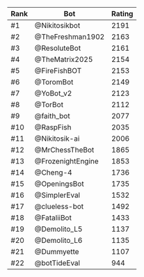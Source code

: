 Rank|Bot|Rating
---|---|---
#1|@Nikitosikbot|2191
#2|@TheFreshman1902|2163
#3|@ResoluteBot|2161
#4|@TheMatrix2025|2154
#5|@FireFishBOT|2153
#6|@ToromBot|2149
#7|@YoBot_v2|2123
#8|@TorBot|2112
#9|@faith_bot|2077
#10|@RaspFish|2035
#11|@Nikitosik-ai|2006
#12|@MrChessTheBot|1865
#13|@FrozenightEngine|1853
#14|@Cheng-4|1736
#15|@OpeningsBot|1735
#16|@SimplerEval|1532
#17|@clueless-bot|1492
#18|@FataliiBot|1433
#19|@Demolito_L5|1137
#20|@Demolito_L6|1135
#21|@Dummyette|1107
#22|@botTideEval|944

